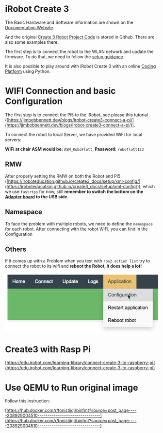 # iRobot Create 3

The Basic Hardware and Software information are shown on the [Documentation Website](https://iroboteducation.github.io/create3_docs/).

And the original [Create 3 Robot Project Code](https://github.com/iRobotEducation/irobot-edu-python-sdk/tree/main/examples/root_robots) is stored in Github. There are also some examples there.

The first step is to connect the robot to the WLAN network and update the firmware. To do that, we need to follow the [setup guidance](https://edu.irobot.com/create3-setup).

It is also possible to play around with iRobot Create 3 with an online [Coding Platform](https://python.irobot.com/) using Python.

# WIFI Connection and basic Configuration

The first step is to connect the Pi5 to the iRobot, see please this tutorial ([https://jimbobbennett.dev/blogs/irobot-create3-connect-a-pi/](https://jimbobbennett.dev/blogs/irobot-create3-connect-a-pi/)). 

To connect the robot to local Server, we have provided WiFi for local servers:

**WiFi at chair ASM would be:** `ASM_RoboFlott`, **Password:** `roboflott123`

## RMW

After properly setting the RMW on both the Robot and Pi5 ([https://iroboteducation.github.io/create3_docs/setup/xml-config/](https://iroboteducation.github.io/create3_docs/setup/xml-config/)), which we use `fastrtps` for now, still **remember to switch the bottom on the [Adapter board](https://iroboteducation.github.io/create3_docs/hw/adapter/) to the USB side.** 

## Namespace

To face the problem with multiple robots, we need to define the `namespace` for each robot.
After connecting with the robot WiFi, you can find in the Configuration

## Others

If it comes up with a Problem when you test with `ros2 action list` try to connect the robot to its wifi and **reboot the Robot, it does help a lot!**

![Untitled](Tutorials/Untitled.png)


# Create3 with Rasp Pi

[https://edu.irobot.com/learning-library/connect-create-3-to-raspberry-pi](https://edu.irobot.com/learning-library/connect-create-3-to-raspberry-pi)


# Use QEMU to Run original image

Follow this instruction:

[https://hub.docker.com/r/tonistiigi/binfmt?source=post_page-----208929004510--------------------------------](https://hub.docker.com/r/tonistiigi/binfmt?source=post_page-----208929004510--------------------------------)


